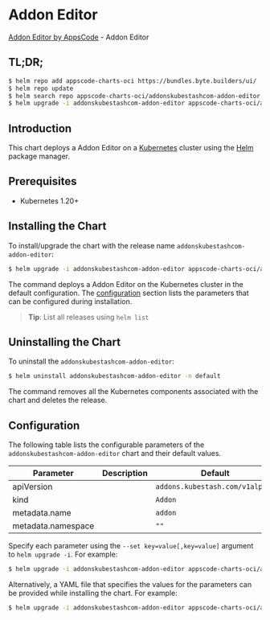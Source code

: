 # Addon Editor

[Addon Editor by AppsCode](https://appscode.com) - Addon Editor

## TL;DR;

```bash
$ helm repo add appscode-charts-oci https://bundles.byte.builders/ui/
$ helm repo update
$ helm search repo appscode-charts-oci/addonskubestashcom-addon-editor --version=v0.9.0
$ helm upgrade -i addonskubestashcom-addon-editor appscode-charts-oci/addonskubestashcom-addon-editor -n default --create-namespace --version=v0.9.0
```

## Introduction

This chart deploys a Addon Editor on a [Kubernetes](http://kubernetes.io) cluster using the [Helm](https://helm.sh) package manager.

## Prerequisites

- Kubernetes 1.20+

## Installing the Chart

To install/upgrade the chart with the release name `addonskubestashcom-addon-editor`:

```bash
$ helm upgrade -i addonskubestashcom-addon-editor appscode-charts-oci/addonskubestashcom-addon-editor -n default --create-namespace --version=v0.9.0
```

The command deploys a Addon Editor on the Kubernetes cluster in the default configuration. The [configuration](#configuration) section lists the parameters that can be configured during installation.

> **Tip**: List all releases using `helm list`

## Uninstalling the Chart

To uninstall the `addonskubestashcom-addon-editor`:

```bash
$ helm uninstall addonskubestashcom-addon-editor -n default
```

The command removes all the Kubernetes components associated with the chart and deletes the release.

## Configuration

The following table lists the configurable parameters of the `addonskubestashcom-addon-editor` chart and their default values.

|     Parameter      | Description |                  Default                   |
|--------------------|-------------|--------------------------------------------|
| apiVersion         |             | <code>addons.kubestash.com/v1alpha1</code> |
| kind               |             | <code>Addon</code>                         |
| metadata.name      |             | <code>addon</code>                         |
| metadata.namespace |             | <code>""</code>                            |


Specify each parameter using the `--set key=value[,key=value]` argument to `helm upgrade -i`. For example:

```bash
$ helm upgrade -i addonskubestashcom-addon-editor appscode-charts-oci/addonskubestashcom-addon-editor -n default --create-namespace --version=v0.9.0 --set apiVersion=addons.kubestash.com/v1alpha1
```

Alternatively, a YAML file that specifies the values for the parameters can be provided while
installing the chart. For example:

```bash
$ helm upgrade -i addonskubestashcom-addon-editor appscode-charts-oci/addonskubestashcom-addon-editor -n default --create-namespace --version=v0.9.0 --values values.yaml
```
